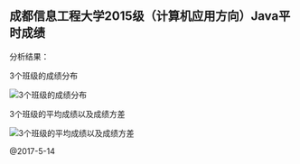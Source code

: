 ## 成都信息工程大学2015级（计算机应用方向）Java平时成绩

分析结果：


3个班级的成绩分布

![3个班级的成绩分布](https://github.com/ankanch/data-analysis/raw/master/Java%E5%B9%B3%E6%97%B6%E6%88%90%E7%BB%A9/img/3classes.png)


3个班级的平均成绩以及成绩方差

![3个班级的平均成绩以及成绩方差](https://github.com/ankanch/data-analysis/raw/master/Java%E5%B9%B3%E6%97%B6%E6%88%90%E7%BB%A9/img/avgandse.png)


@2017-5-14